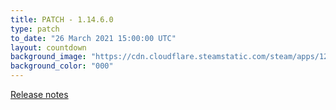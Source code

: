 ```yaml
---
title: PATCH - 1.14.6.0
type: patch
to_date: "26 March 2021 15:00:00 UTC"
layout: countdown
background_image: "https://cdn.cloudflare.steamstatic.com/steam/apps/1250410/ss_a2a3aa69d655252087ace6eac887382f1e0582fa.1920x1080.jpg?t=1623947484"
background_color: "000"
---
```


<a href="https://forums.flightsimulator.com/t/release-patch-notes-1-14-6-0-now-available/383895">Release notes</a>